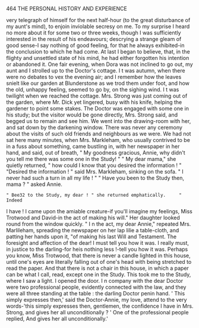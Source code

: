 464           THE PERSONAL HISTORY AND EXPERIENCE

very telegraph of himself for the next half-hour (to the great disturbance
of my aunt's mind), to enjoin inviolable secresy on me.
    To my surprise I heard no more about it for some two or three weeks,
though I was sufficiently interested in the result of his endeavours;
 descrying a strange gleam of good sense-I say nothing of good feeling,
for that he always exhibited-in the conclusion to which he had come. At
last I began to believe, that, in the flighty and unsettled state of his mind,
he had either forgotten his intention or abandoned it.
    One fair evening, when Dora was not inclined to go out, my aunt and I
strolled up to the Doctor's cottage. I t was autumn, when there were no
debates to vex the evening air; and I remember how the leaves snielt
like our garden at Blunderstone as we trod them under foot, and how the
old, unhappy feeling, seemed to go by, on the sighing wind.
   I t was twilight when we reached the cottage. Mrs. Strong was just
coming out of the garden, where Mr. Dick yet lingered, busy with his
knife, helping the gardener to point some stakes. The Doctor was engaged
with some one in his study; but the visitor would be gone directly, Mrs.
Strong said, and begged us to remain and see him. We went into the
drawing-room with her, and sat down by the darkening window. There
was never any ceremony about the visits of such old friends and neighbours
as we were.
   We had not sat here many minutes, when Mrs. Markleham, who usually
contrived to be in a fuss about something, came bustling in, with her
newspaper in her hand, and said, out of breath, " My goodness gracious,
Annie, why didn't you tell me there was some one in the Study! "
    " My dear mama," she quietly returned, " how could I know that you
desired the information ! "
    "Desired the information ! " said Mrs. Markleham, sinking on the sofa.
 " I never had such a turn in all my life ! "
    " Have you been to the Study then, mama ? " asked Annie.

    " Bee32 to the Study, my dear ! " she returned emphatically.     " Indeed
I have ! I came upon the amiable creature-if you'll imagine my feelings,
Miss Trotwood and David-in the act of making his will."
   Her daughter looked round from the window quickly.
   " I n the act, my dear Annie," repeated Mrs. Marlileham, spreading the
newspaper on her lap lilie a table-cloth, and patting her hands upon it,
"of making his last Will and Testament. The foresight and affection
of the dear! I must tell you how it was. I really must, in justice to the
darling-for heis nothing less !-tell you how it was. Perhaps you know,
Miss Trotwood, that there is never a candle lighted in this house, until
one's eyes are literally falling out of one's head with being stretched to
read the paper. And that there is not a chair in this house, in which a
paper can be what I call, read, except one in the Study. This took me
to the Study, where I saw a light. I opened the door. I n company with
the dear Doctor were two professional people, evidently connected with
the law, and they were all three standing at the table : the darling Doctor
penin hand. ' This simply expresses then,' said the Doctor-Annie, my
love, attend to the very words-'this simply expresses then, gentlemen,
the confidence I have in Mrs. Strong, and gives her all unconditionally ? '
One of the professional people replied, And gives her all unconditionally.'

